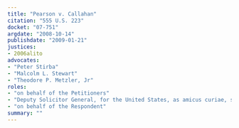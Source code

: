 ```yaml
---
title: "Pearson v. Callahan"
citation: "555 U.S. 223"
docket: "07-751"
argdate: "2008-10-14"
publishdate: "2009-01-21"
justices:
- 2006alito
advocates:
- "Peter Stirba"
- "Malcolm L. Stewart"
- "Theodore P. Metzler, Jr"
roles:
- "on behalf of the Petitioners"
- "Deputy Solicitor General, for the United States, as amicus curiae, supporting the Petitioners"
- "on behalf of the Respondent"
summary: ""
---
```


